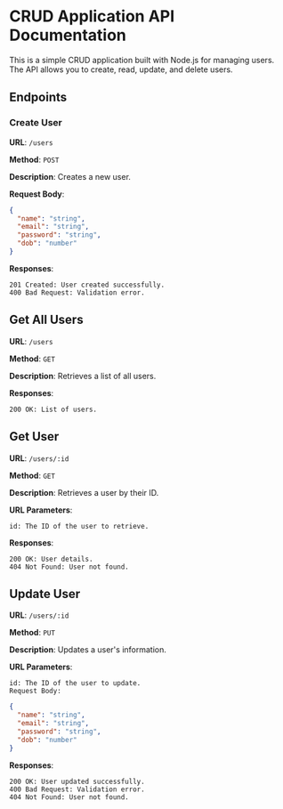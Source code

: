 # CRUD Application API Documentation

This is a simple CRUD application built with Node.js for managing users. The API allows you to create, read, update, and delete users.

## Endpoints

### Create User

**URL**: `/users`

**Method**: `POST`

**Description**: Creates a new user.

**Request Body**:
```json
{
  "name": "string",
  "email": "string",
  "password": "string",
  "dob": "number"
}
```
**Responses**:
```
201 Created: User created successfully.
400 Bad Request: Validation error.
```

## Get All Users

**URL**: `/users`

**Method**: `GET`

**Description**: Retrieves a list of all users.

**Responses**:
```
200 OK: List of users.
```

## Get User

**URL**: `/users/:id`

**Method**: `GET`

**Description**: Retrieves a user by their ID.

**URL Parameters**:
```
id: The ID of the user to retrieve.
```

**Responses**:
```
200 OK: User details.
404 Not Found: User not found.
```

## Update User

**URL**: `/users/:id`

**Method**: `PUT`

**Description**: Updates a user's information.

**URL Parameters**:
```
id: The ID of the user to update.
Request Body:
```

```json
{
  "name": "string",
  "email": "string",
  "password": "string",
  "dob": "number"
}
```

**Responses**:
```
200 OK: User updated successfully.
400 Bad Request: Validation error.
404 Not Found: User not found.
```
